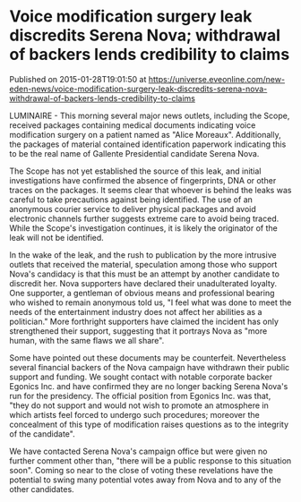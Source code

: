 # Voice modification surgery leak discredits Serena Nova; withdrawal of backers lends credibility to claims
Published on 2015-01-28T19:01:50 at https://universe.eveonline.com/new-eden-news/voice-modification-surgery-leak-discredits-serena-nova-withdrawal-of-backers-lends-credibility-to-claims

LUMINAIRE - This morning several major news outlets, including the Scope, received packages containing medical documents indicating voice modification surgery on a patient named as "Alice Moreaux". Additionally, the packages of material contained identification paperwork indicating this to be the real name of Gallente Presidential candidate Serena Nova.

The Scope has not yet established the source of this leak, and initial investigations have confirmed the absence of fingerprints, DNA or other traces on the packages. It seems clear that whoever is behind the leaks was careful to take precautions against being identified. The use of an anonymous courier service to deliver physical packages and avoid electronic channels further suggests extreme care to avoid being traced. While the Scope's investigation continues, it is likely the originator of the leak will not be identified.

In the wake of the leak, and the rush to publication by the more intrusive outlets that received the material, speculation among those who support Nova's candidacy is that this must be an attempt by another candidate to discredit her. Nova supporters have declared their unadulterated loyalty. One supporter, a gentleman of obvious means and professional bearing who wished to remain anonymous told us, "I feel what was done to meet the needs of the entertainment industry does not affect her abilities as a politician." More forthright supporters have claimed the incident has only strengthened their support, suggesting that it portrays Nova as "more human, with the same flaws we all share".

Some have pointed out these documents may be counterfeit. Nevertheless several financial backers of the Nova campaign have withdrawn their public support and funding. We sought contact with notable corporate backer Egonics Inc. and have confirmed they are no longer backing Serena Nova's run for the presidency. The official position from Egonics Inc. was that, "they do not support and would not wish to promote an atmosphere in which artists feel forced to undergo such procedures; moreover the concealment of this type of modification raises questions as to the integrity of the candidate".

We have contacted Serena Nova's campaign office but were given no further comment other than, "there will be a public response to this situation soon". Coming so near to the close of voting these revelations have the potential to swing many potential votes away from Nova and to any of the other candidates.
